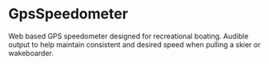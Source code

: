 # GpsSpeedometer
Web based GPS speedometer designed for recreational boating. Audible output to help maintain consistent and desired speed when pulling a skier or wakeboarder.
